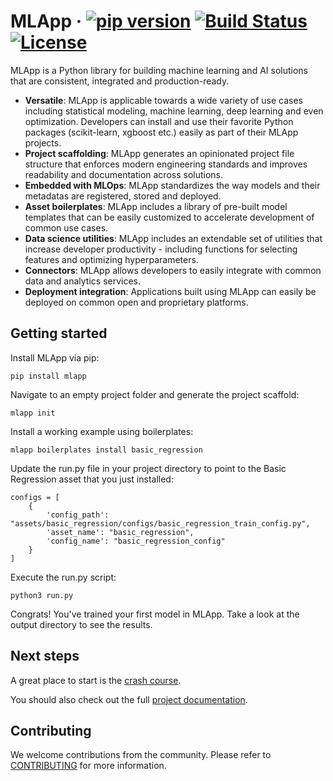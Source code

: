 

# MLApp &middot; [![pip version](https://img.shields.io/pypi/v/mlapp?color=success)](https://pypi.python.org/pypi/mlapp/) [![Build Status](https://travis-ci.com/IBM/mlapp.svg?branch=master)](https://travis-ci.com/IBM/mlapp) [![License](https://img.shields.io/badge/license-Apache-blue.svg)](https://github.com/IBM/mlapp/blob/master/LICENSE)

MLApp is a Python library for building machine learning and AI solutions that are consistent, integrated and production-ready.

- **Versatile**: MLApp is applicable towards a wide variety of use cases including statistical modeling, machine learning, deep learning and even optimization. Developers can install and use their favorite Python packages (scikit-learn, xgboost etc.) easily as part of their MLApp projects.
- **Project scaffolding**: MLApp generates an opinionated project file structure that enforces modern engineering standards and improves readability and documentation across solutions.
- **Embedded with MLOps**: MLApp standardizes the way models and their metadatas are registered, stored and deployed.
- **Asset boilerplates**: MLApp includes a library of pre-built model templates that can be easily customized to accelerate development of common use cases.
- **Data science utilities**: MLApp includes an extendable set of utilities that increase developer productivity - including functions for selecting features and optimizing hyperparameters.
- **Connectors**: MLApp allows developers to easily integrate with common data and analytics services.
- **Deployment integration**: Applications built using MLApp can easily be deployed on common open and proprietary platforms.
## Getting started

Install MLApp via pip:

```
pip install mlapp
```

Navigate to an empty project folder and generate the project scaffold:

```
mlapp init
```

Install a working example using boilerplates:

```
mlapp boilerplates install basic_regression
```

Update the run.py file in your project directory to point to the Basic Regression asset that you just installed:

```
configs = [
    {
        'config_path': "assets/basic_regression/configs/basic_regression_train_config.py",
        'asset_name': "basic_regression",
        'config_name': "basic_regression_config"
    }
]
```

Execute the run.py script:

```
python3 run.py
```

Congrats! You've trained your first model in MLApp. Take a look at the output directory to see the results.

## Next steps
A great place to start is the [crash course](https://mlapp-docs.s3-web.us-south.cloud-object-storage.appdomain.cloud/crash-course/introduction).

You should also check out the full [project documentation](https://mlapp-docs.s3-web.us-south.cloud-object-storage.appdomain.cloud).

## Contributing
We welcome contributions from the community. Please refer to [CONTRIBUTING](./CONTRIBUTING.md) for more information.